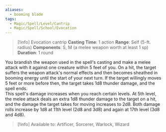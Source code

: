 ```yaml
---
aliases:
  - booming blade
tags:
  - Magic/Spell/Level/Cantrip
  - Magic/Spell/School/Evocation
---
```

>[!info]
>Evocation cantrip
>**Casting Time**: 1 action
>**Range**: Self (5-ft. radius)
>**Components**: S, M (a melee weapon worth at least 1 sp)
>**Duration**: 1 round

You brandish the weapon used in the spell's casting and make a melee attack with it against one creature within 5 feet of you. On a hit, the target suffers the weapon attack's normal effects and then becomes sheathed in booming energy until the start of your next turn. If the target willingly moves 5 feet or more before then, the target takes 1d8 thunder damage, and the spell ends.<br>
This spell's damage increases when you reach certain levels. At 5th level, the melee attack deals an extra 1d8 thunder damage to the target on a hit, and the damage the target takes for moving increases to 2d8. Both damage rolls increase by 1d8 at 11th level (2d8 and 3d8) and again at 17th level (3d8 and 4d8).<br>
>[!info] Available to:
>Artificer, Sorcerer, Warlock, Wizard